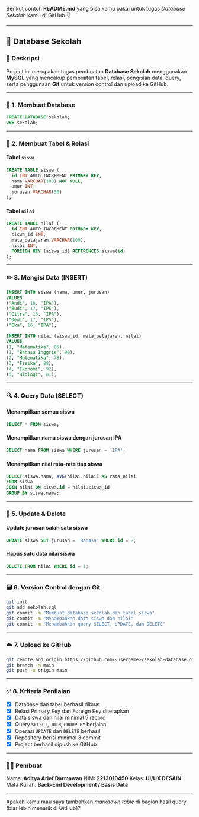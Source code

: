 Berikut contoh **README.md** yang bisa kamu pakai untuk tugas *Database Sekolah* kamu di GitHub 👇

---

## 🏫 Database Sekolah

### 📌 Deskripsi

Project ini merupakan tugas pembuatan **Database Sekolah** menggunakan **MySQL** yang mencakup pembuatan tabel, relasi, pengisian data, query, serta penggunaan **Git** untuk version control dan upload ke GitHub.

---

### 🧱 1. Membuat Database

```sql
CREATE DATABASE sekolah;
USE sekolah;
```

---

### 🧾 2. Membuat Tabel & Relasi

#### Tabel `siswa`

```sql
CREATE TABLE siswa (
  id INT AUTO_INCREMENT PRIMARY KEY,
  nama VARCHAR(100) NOT NULL,
  umur INT,
  jurusan VARCHAR(50)
);
```

#### Tabel `nilai`

```sql
CREATE TABLE nilai (
  id INT AUTO_INCREMENT PRIMARY KEY,
  siswa_id INT,
  mata_pelajaran VARCHAR(100),
  nilai INT,
  FOREIGN KEY (siswa_id) REFERENCES siswa(id)
);
```

---

### ✏️ 3. Mengisi Data (INSERT)

```sql
INSERT INTO siswa (nama, umur, jurusan)
VALUES
("Andi", 16, "IPA"),
("Budi", 17, "IPS"),
("Citra", 16, "IPA"),
("Dewi", 17, "IPS"),
("Eka", 16, "IPA");

INSERT INTO nilai (siswa_id, mata_pelajaran, nilai)
VALUES
(1, "Matematika", 85),
(1, "Bahasa Inggris", 90),
(2, "Matematika", 78),
(3, "Fisika", 88),
(4, "Ekonomi", 92),
(5, "Biologi", 81);
```

---

### 🔍 4. Query Data (SELECT)

#### Menampilkan semua siswa

```sql
SELECT * FROM siswa;
```

#### Menampilkan nama siswa dengan jurusan IPA

```sql
SELECT nama FROM siswa WHERE jurusan = 'IPA';
```

#### Menampilkan nilai rata-rata tiap siswa

```sql
SELECT siswa.nama, AVG(nilai.nilai) AS rata_nilai
FROM siswa
JOIN nilai ON siswa.id = nilai.siswa_id
GROUP BY siswa.nama;
```

---

### 🔄 5. Update & Delete

#### Update jurusan salah satu siswa

```sql
UPDATE siswa SET jurusan = 'Bahasa' WHERE id = 2;
```

#### Hapus satu data nilai siswa

```sql
DELETE FROM nilai WHERE id = 1;
```

---

### 🗃️ 6. Version Control dengan Git

```bash
git init
git add sekolah.sql
git commit -m "Membuat database sekolah dan tabel siswa"
git commit -m "Menambahkan data siswa dan nilai"
git commit -m "Menambahkan query SELECT, UPDATE, dan DELETE"
```

---

### ☁️ 7. Upload ke GitHub

```bash
git remote add origin https://github.com/<username>/sekolah-database.git
git branch -M main
git push -u origin main
```

---

### ✅ 8. Kriteria Penilaian

* [x] Database dan tabel berhasil dibuat
* [x] Relasi Primary Key dan Foreign Key diterapkan
* [x] Data siswa dan nilai minimal 5 record
* [x] Query `SELECT`, `JOIN`, `GROUP BY` berjalan
* [x] Operasi `UPDATE` dan `DELETE` berhasil
* [x] Repository berisi minimal 3 commit
* [x] Project berhasil dipush ke GitHub

---

### 👨‍💻 Pembuat

Nama: **Aditya Arief Darmawan**
NIM: **2213010450**
Kelas: **UI/UX DESAIN**
Mata Kuliah: **Back-End Development / Basis Data**

---

Apakah kamu mau saya tambahkan *markdown table* di bagian hasil query (biar lebih menarik di GitHub)?
